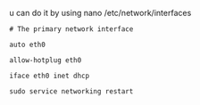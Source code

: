 
u can do it by using nano /etc/network/interfaces

```
# The primary network interface 

auto eth0 

allow-hotplug eth0 

iface eth0 inet dhcp
```

```
sudo service networking restart
```